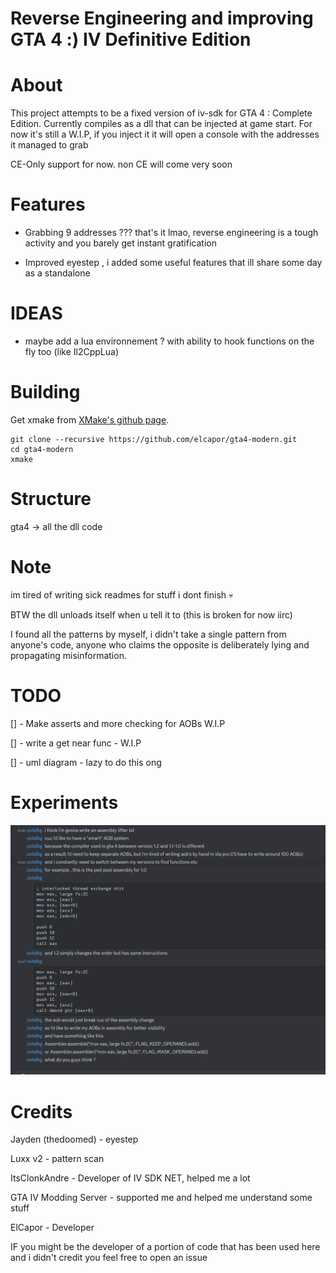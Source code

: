 # Reverse Engineering and improving GTA 4 :) IV Definitive Edition

# About
This project attempts to be a fixed version of iv-sdk for GTA 4 : Complete Edition.
Currently compiles as a dll that can be injected at game start.
For now it's still a W.I.P, if you inject it it will open a console with the addresses it managed to grab

CE-Only support for now.
non CE will come very soon

# Features
- Grabbing 9 addresses ???
that's it lmao, reverse engineering is a tough activity and you barely get instant gratification

- Improved eyestep , i added some useful features that ill share some day as a standalone

# IDEAS
- maybe add a lua environnement ? with ability to hook functions on the fly too (like Il2CppLua)

# Building
Get xmake from [XMake's github page](https://github.com/xmake-io/xmake).
```
git clone --recursive https://github.com/elcapor/gta4-modern.git
cd gta4-modern
xmake
```

# Structure
gta4 -> all the dll code

# Note
im tired of writing sick readmes for stuff i dont finish :skull:

BTW the dll unloads itself when u tell it to (this is broken for  now iirc)

I found all the patterns by myself, i didn't take a single pattern from anyone's code, anyone who claims the opposite is deliberately lying and propagating misinformation.

# TODO

[] - Make asserts and more checking for AOBs W.I.P

[] - write a get near func - W.I.P

[] - uml diagram - lazy to do this ong

# Experiments
![alt text](aob2cpp.png)

# Credits
Jayden (thedoomed) - eyestep

Luxx v2 - pattern scan

ItsClonkAndre - Developer of IV SDK NET, helped me a lot

GTA IV Modding Server - supported me and helped me understand some stuff

ElCapor - Developer

IF you might be the developer of a portion of code that has been used here and i didn't credit you feel free to open an issue